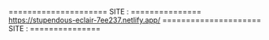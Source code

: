 =====================  SITE : ===============
https://stupendous-eclair-7ee237.netlify.app/
=====================  SITE : ===============
